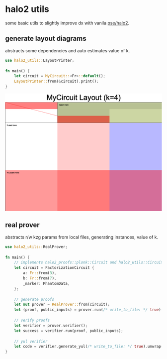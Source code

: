 # halo2 utils

some basic utils to slightly improve dx with vanila [pse/halo2](https://github.com/privacy-scaling-explorations/halo2).

## generate layout diagrams

abstracts some dependencies and auto estimates value of k.

```rust
use halo2_utils::LayoutPrinter;

fn main() {
    let circuit = MyCircuit::<Fr>::default();
    LayoutPrinter::from(&circuit).print();
}
```

![example layout](./MyCircuit-layout.png)

## real prover

abstracts r/w kzg params from local files, generating instances, value of k.

```rust
use halo2_utils::RealProver;

fn main() {
    // implements halo2_proofs::plonk::Circuit and halo2_utils::CircuitExt
    let circuit = FactorizationCircuit {
        a: Fr::from(3),
        b: Fr::from(7),
        _marker: PhantomData,
    };

    // generate proofs
    let mut prover = RealProver::from(circuit);
    let (proof, public_inputs) = prover.run(/* write_to_file: */ true).unwrap();

    // verify proofs
    let verifier = prover.verifier();
    let success = verifier.run(proof, public_inputs);

    // yul verifier
    let code = verifier.generate_yul(/* write_to_file: */ true).unwrap();
}
```